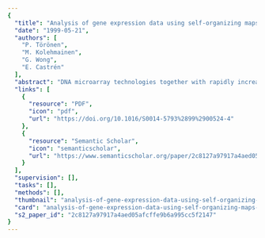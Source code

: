 ```yaml
---
{
  "title": "Analysis of gene expression data using self‐organizing maps",
  "date": "1999-05-21",
  "authors": [
    "P. Törönen",
    "M. Kolehmainen",
    "G. Wong",
    "E. Castrén"
  ],
  "abstract": "DNA microarray technologies together with rapidly increasing genomic sequence information is leading to an explosion in available gene expression data. Currently there is a great need for efficient methods to analyze and visualize these massive data sets. A self‐organizing map (SOM) is an unsupervised neural network learning algorithm which has been successfully used for the analysis and organization of large data files. We have here applied the SOM algorithm to analyze published data of yeast gene expression and show that SOM is an excellent tool for the analysis and visualization of gene expression profiles.",
  "links": [
    {
      "resource": "PDF",
      "icon": "pdf",
      "url": "https://doi.org/10.1016/S0014-5793%2899%2900524-4"
    },
    {
      "resource": "Semantic Scholar",
      "icon": "semanticscholar",
      "url": "https://www.semanticscholar.org/paper/2c8127a97917a4aed05afcffe9b6a995cc5f2147"
    }
  ],
  "supervision": [],
  "tasks": [],
  "methods": [],
  "thumbnail": "analysis-of-gene-expression-data-using-self-organizing-maps-thumb.jpg",
  "card": "analysis-of-gene-expression-data-using-self-organizing-maps-card.jpg",
  "s2_paper_id": "2c8127a97917a4aed05afcffe9b6a995cc5f2147"
}
---
```


